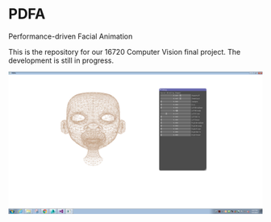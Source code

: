 # PDFA
Performance-driven Facial Animation

This is the repository for our 16720 Computer Vision final project. The development is still in progress.


![Screenshot](screenshort.png)

